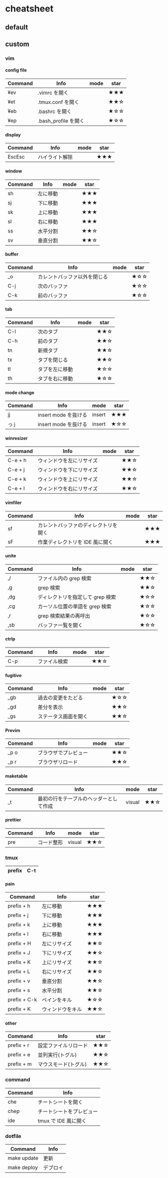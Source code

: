 # cheatsheet
## default



## custom

### vim

#### config file

| Command | Info                 | mode | star |
| ------- | -------------------- | ---- | ---- |
| ¥ev     | .vimrc を開く        |      | ★★★  |
| ¥et     | .tmux.conf を開く    |      | ★★☆  |
| ¥eb     | .bashrc を開く       |      | ★☆☆  |
| ¥ep     | .bash_profile を開く |      | ★☆☆  |


#### display

| Command | Info           | mode | star |
| ------- | -------------- | ---- | ---- |
| EscEsc  | ハイライト解除 |      | ★★★  |

#### window

| Command | Info     | mode | star |
| ------- | -------- | ---- | ---- |
| sh      | 左に移動 |      | ★★★  |
| sj      | 下に移動 |      | ★★★  |
| sk      | 上に移動 |      | ★★★  |
| sl      | 右に移動 |      | ★★★  |
| ss      | 水平分割 |      | ★★☆  |
| sv      | 垂直分割 |      | ★★☆  |


#### buffer

| Command | Info                         | mode | star |
| ------- | ---------------------------- | ---- | ---- |
| \_o     | カレントバッファ以外を閉じる |      | ★☆☆  |
| C-j     | 次のバッファ                 |      | ★☆☆  |
| C-k     | 前のバッファ                 |      | ★☆☆  |

#### tab

| Command | Info           | mode | star |
| ------- | -------------- | ---- | ---- |
| C-l     | 次のタブ       |      | ★★☆  |
| C-h     | 前のタブ       |      | ★★☆  |
| tn      | 新規タブ       |      | ★★☆  |
| tx      | タブを閉じる   |      | ★★☆  |
| tl      | タブを左に移動 |      | ★☆☆  |
| th      | タブを右に移動 |      | ★☆☆  |

#### mode change

| Command | Info                 | mode   | star |
| ------- | -------------------- | ------ | ---- |
| jj      | insert mode を抜ける | insert | ★★★  |
| っ j    | insert mode を抜ける | insert | ★☆☆  |

#### winresizer

| Command | Info                     | mode | star |
| ------- | ------------------------ | ---- | ---- |
| C-e + h | ウィンドウを左にリサイズ |      | ★★☆  |
| C-e + j | ウィンドウを下にリサイズ |      | ★★☆  |
| C-e + k | ウィンドウを上にリサイズ |      | ★★☆  |
| C-e + l | ウィンドウを右にリサイズ |      | ★★☆  |

#### vimfiler

| Command | Info                                 | mode | star |
| ------- | ------------------------------------ | ---- | ---- |
| sf      | カレントバッファのディレクトリを開く |      | ★★★  |
| sF      | 作業ディレクトリを IDE 風に開く      |      | ★★★  |


#### unite

| Command | Info                             | mode | star |
| ------- | -------------------------------- | ---- | ---- |
| ,/      | ファイル内の grep 検索           |      | ★★☆  |
| ,g      | grep 検索                        |      | ★★☆  |
| ,dg     | ディレクトリを指定して grep 検索 |      | ★☆☆  |
| ,cg     | カーソル位置の単語を grep 検索   |      | ★☆☆  |
| ,r      | grep 検索結果の再呼出            |      | ★☆☆  |
| ,sb     | バッファ一覧を開く               |      | ★☆☆  |


#### ctrlp

| Command | Info         | mode | star |
| ------- | ------------ | ---- | ---- |
| C-p     | ファイル検索 |      | ★★☆  |

#### fugitive

| Command | Info                 | mode | star |
| ------- | -------------------- | ---- | ---- |
| \_gb    | 過去の変更をたどる   |      | ★☆☆  |
| \_gd    | 差分を表示           |      | ★★☆  |
| \_gs    | ステータス画面を開く |      | ★★☆  |

#### Previm

| Command | Info                 | mode | star |
| ------- | -------------------- | ---- | ---- |
| _p o   | ブラウザでプレビュー |      | ★★☆  |
| _p r   | ブラウザリロード     |      | ★★☆  |


#### maketable

| Command | Info                                   | mode   | star |
| ------- | -------------------------------------- | ------ | ---- |
| \_t     | 最初の行をテーブルのヘッダーとして作成 | visual | ★★☆  |


#### prettier

| Command | Info       | mode   | star |
| ------- | ---------- | ------ | ---- |
| pre     | コード整形 | visual | ★★☆  |

### tmux

|prefix|C-t|
|------|---|

#### pain

| Command      | Info             | star |
| ------------ | ---------------- | ---- |
| prefix + h   | 左に移動         | ★★★  |
| prefix + j   | 下に移動         | ★★★  |
| prefix + k   | 上に移動         | ★★★  |
| prefix + l   | 右に移動         | ★★★  |
| prefix + H   | 左にリサイズ     | ★★☆  |
| prefix + J   | 下にリサイズ     | ★★☆  |
| prefix + K   | 上にリサイズ     | ★★☆  |
| prefix + L   | 右にリサイズ     | ★★☆  |
| prefix + v   | 垂直分割         | ★★☆  |
| prefix + s   | 水平分割         | ★★☆  |
| prefix + C-k | ペインをキル     | ★☆☆  |
| prefix + K   | ウィンドウをキル | ★★☆  |


#### other

| Command    | Info                 | star |
| ---------- | -------------------- | ---- |
| prefix + r | 設定ファイルリロード | ★★☆  |
| prefix + e | 並列実行(トグル)     | ★★☆  |
| prefix + m | マウスモード(トグル) | ★★☆  |

### command

| Command | Info                     |
| ------- | ------------------------ |
| che     | チートシートを開く       |
| chep    | チートシートをプレビュー |
| ide     | tmux で IDE 風に開く     |

### dotfile

| Command     | Info     |
| ----------- | -------- |
| make update | 更新     |
| make deploy | デプロイ |

